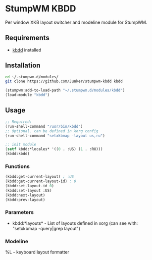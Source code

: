 # StumpWM KBDD

Per window XKB layout switcher and modeline module for StumpWM.

## Requirements

- [kbdd](https://github.com/qnikst/kbdd) installed

## Installation

```bash
cd ~/.stumpwm.d/modules/
git clone https://github.com/Junker/stumpwm-kbdd kbdd
```

```lisp
(stumpwm:add-to-load-path "~/.stumpwm.d/modules/kbdd")
(load-module "kbdd")
```

## Usage

```lisp
;; Required:
(run-shell-command "/usr/bin/kbdd")
;; Optional. can be defined in Xorg config
(run-shell-command "setxkbmap -layout us,ru")

;; init module
(setf kbdd:*locales* '((0 . :US) (1 . :RU)))
(kbdd:kbdd)
```

### Functions

```lisp
(kbdd:get-current-layout) ; :US
(kbdd:get-current-layout-id) ; 0
(kbdd:set-layout-id 0)
(kbdd:set-layout :US)
(kbdd:next-layout)
(kbdd:prev-layout)
```

### Parameters

- kbdd:\*layouts\* - List of layouts defined in xorg
  (can see with: "setxkbmap -query|grep layout")

### Modeline

%L - keyboard layout formatter
